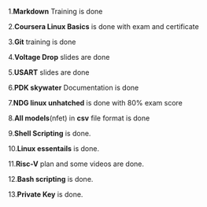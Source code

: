 1.**Markdown** Training is done

2.**Coursera Linux Basics** is done with exam and certificate

3.**Git** training is done 

4.**Voltage Drop** slides are done

5.**USART** slides are done 

6.**PDK skywater** Documentation is done

7.**NDG linux unhatched** is done with 80% exam score

8.**All models**(nfet) in **csv** file format is done

9.**Shell Scripting** is done.

10.**Linux essentails** is done.

11.**Risc-V** plan and some videos are done.

12.**Bash scripting** is done.

13.**Private Key** is done. 

